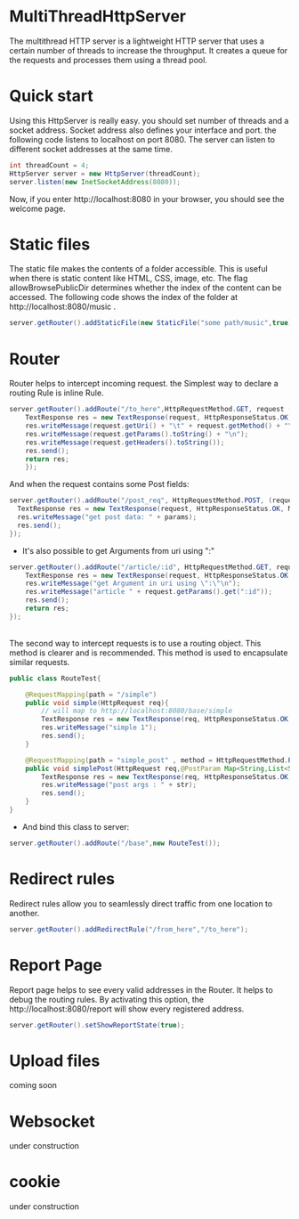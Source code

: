 # MultiThreadHttpServer
The multithread HTTP server is a lightweight HTTP server that uses a certain number of threads to increase the throughput. It creates a queue for the requests and processes them using a thread pool.  
  
# Quick start
Using this HttpServer is really easy. you should set number of threads and a socket address. Socket address also defines your interface and port. the following code listens to localhost on port 8080.  The server can listen to different socket addresses at the same time.

``` java
int threadCount = 4;
HttpServer server = new HttpServer(threadCount);
server.listen(new InetSocketAddress(8080));
```
Now, if you enter http://localhost:8080 in your browser, you should see the welcome page.

# Static files
The static file makes the contents of a folder accessible. This is useful when there is static content like HTML, CSS, image, etc. The flag allowBrowsePublicDir determines whether the index of the content can be accessed. The following code shows the index of the folder at http://localhost:8080/music .

``` java
server.getRouter().addStaticFile(new StaticFile("some path/music",true));

```

# Router
Router helps to intercept incoming request. the Simplest way to declare a routing Rule is inline Rule.

``` java
server.getRouter().addRoute("/to_here",HttpRequestMethod.GET, request -> {
    TextResponse res = new TextResponse(request, HttpResponseStatus.OK, MimeTypes.PLAIN_TEXT);
    res.writeMessage(request.getUri() + "\t" + request.getMethod() + "\n");
    res.writeMessage(request.getParams().toString() + "\n");
    res.writeMessage(request.getHeaders().toString());
    res.send();
    return res;
    });
```
  


And when the request contains some Post fields:
  
  ``` java
server.getRouter().addRoute("/post_req", HttpRequestMethod.POST, (request, params) -> {
    TextResponse res = new TextResponse(request, HttpResponseStatus.OK, MimeTypes.PLAIN_TEXT);
    res.writeMessage("get post data: " + params);
    res.send();
});
```

  
- It's also possible to get Arguments from uri using ":"

``` java
server.getRouter().addRoute("/article/:id", HttpRequestMethod.GET, request -> {
    TextResponse res = new TextResponse(request, HttpResponseStatus.OK, MimeTypes.PLAIN_TEXT);
    res.writeMessage("get Argument in uri using \":\"\n");
    res.writeMessage("article " + request.getParams().get(":id"));
    res.send();
    return res;
});
```
  
  \
The second way to intercept requests is to use a routing object. This method is clearer and is recommended. This method is used to encapsulate similar requests.

``` java
public class RouteTest{

    @RequestMapping(path = "/simple")
    public void simple(HttpRequest req){
        // will map to http://localhost:8080/base/simple
        TextResponse res = new TextResponse(req, HttpResponseStatus.OK, MimeTypes.PLAIN_TEXT);
        res.writeMessage("simple 1");
        res.send();
    }

    @RequestMapping(path = "simple_post" , method = HttpRequestMethod.POST)
    public void simplePost(HttpRequest req,@PostParam Map<String,List<String>> str){
        TextResponse res = new TextResponse(req, HttpResponseStatus.OK, MimeTypes.PLAIN_TEXT);
        res.writeMessage("post args : " + str);
        res.send();
    }
}
```

- And bind this class to server:

``` java
server.getRouter().addRoute("/base",new RouteTest());
```
  
     
# Redirect rules
Redirect rules allow you to seamlessly direct traffic from one location to another.

  
``` java
server.getRouter().addRedirectRule("/from_here","/to_here");
```
   

# Report Page
Report page helps to see every valid addresses in the Router. It helps to debug the routing rules.
 By activating this option, the http://localhost:8080/report will show every registered address.
   
``` java
server.getRouter().setShowReportState(true);
``` 
   
# Upload files
coming soon

# Websocket
under construction

# cookie
under construction